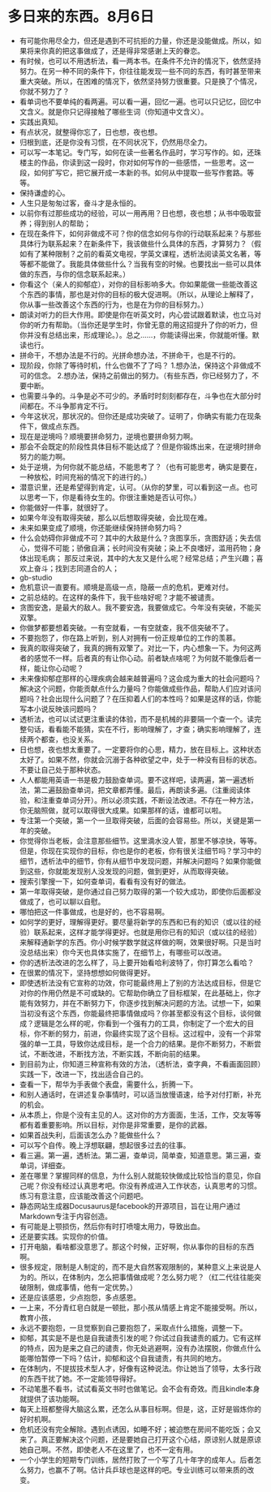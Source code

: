# 多日来的东西。8月6日 

- 有可能你用尽全力，但还是遇到不可抗拒的力量，你还是没能做成。所以，如果将来你真的把这事做成了，还是得非常感谢上天的眷恋。
- 有时候，也可以不用透析法，看一两本书。在条件不允许的情况下，依然坚持努力。在另一种不同的条件下，你往往能发现一些不同的东西，有时甚至带来重大突破。所以，在困难的情况下，依然坚持努力很重要。只是换了个情况，你就不努力了？
- 看单词也不要单纯的看两遍。可以看一遍，回忆一遍。也可以只记忆，回忆中文含义。就是你只记得接触了哪些生词（你知道中文含义）。
- 实践出真知。
- 有点状况，就整得你忘了，日也想，夜也想。
- 归根到底，还是你没有习惯，在不同状况下，仍然用尽全力。
- 可以写一本笔记。专门写，如何在读一些著名作品时，学习写作的。如，还珠楼主的作品，你读到这一段时，你对如何写作的一些感悟，一些思考。这一段，如何扩写它，把它展开成一本新的书。如何从中提取一些写作套路。等等。
- 保持谦虚的心。
- 人生只是匆匆过客，奋斗才是永恒的。
- 以前你有过那些成功的经验，可以一用再用？日也想，夜也想；从书中吸取营养；得到别人的帮助；
- 在现在条件下，如何非做成不可？你的信念如何与你的行动联系起来？与那些具体行为联系起来？在新条件下，我该做些什么具体的东西，才算努力？（假如有了某种限制？之前的看英文电视，学英文课程，透析法阅读英文名著，等等都不能做了。我能具体做些什么？当我有空的时候。也要找出一些可以具体做的东西，与你的信念联系起来。）
- 你看这个（亲人的抑郁症），对你的目标影响多大。你如果能做一些能改善这个东西的事情，那也是对你的目标的极大促进啊。（所以，从理论上解释了，你从事一些改善这个东西的行为，也是在为你的目标努力。）
- 朗读对听力的巨大作用。即使是你在听英文时，内心尝试跟着默读，也立马对你的听力有帮助。（当你还是学生时，你曾无意的用这招提升了你的听力，但你并没有总结出来，形成理论。）。总之……，你能读得出来，你就能听懂。默读也行。
- 拼命干，不想办法是不行的。光拼命想办法，不拼命干，也是不行的。
- 现阶段，你除了等待时机，什么也做不了了吗？
1.想办法，保持这个非做成不可的信念。
2.想办法，保持之前做出的努力。（有些东西，你已经努力了，不要中断。
- 也需要斗争的。斗争是必不可少的。矛盾时时刻刻都存在，斗争也在大部分时间都在。不斗争那肯定不行。
- 今年这状况，那状况的。但你还是成功突破了。证明了，你确实有能力在现条件下，做成点东西。
- 现在是逆境吗？顺境要拼命努力，逆境也要拼命努力啊。
- 那会不会既定的阶段性具体目标不能达成了？但是你锻炼出来，在逆境时拼命努力的能力啊。
- 处于逆境，为何你就不能总结，不能思考了？（也有可能思考，确实是要在，一种放松，时间充裕的情况下的进行的。）
- 潜意识里，还是希望得到肯定，认可。（从你的梦里，可以看到这一点。也可以思考一下，你是看待女生的。你很注重她是否认可你。）
- 你能做好一件事，就很好了。
- 如果今年没有取得突破，那么以后想取得突破，会比现在难。
- 未来如果变成了顺境，你还能继续保持拼命努力吗？
- 什么会妨碍你非做成不可？其中的大敌是什么？贪图享乐，贪图舒适；失去信心，觉得不可能；骄傲自满；长时间没有突破；染上不良嗜好，滥用药物；身体出现毛病；
那反过来说，其中的大友又是什么呢？经常总结；产生兴趣；喜欢上奋斗；找到志同道合的人；
- gb-studio
- 危机意识一直要有。顺境是高级一点，隐蔽一点的危机，更难对付。
- 之前总结的。在这样的条件下，我干些啥好呢？才能不被谴责。
- 贪图安逸，是最大的敌人。我不要安逸，我要做成它。今年没有突破，不能买双擎。
- 你做梦都要想着突破。一有空就看，一有空就查，我不信突破不了。
- 不要抱怨了，你在路上听到，别人对拥有一份正规单位的工作的羡慕。
- 我真的取得突破了，我真的拥有双擎了。对比一下，内心想象一下。为何这两者的感觉不一样。后者真的有让你心动。前者缺点啥呢？为何就不能像后者一样，能让你心动呢？
- 未来像抑郁症那样的心理疾病会越来越普遍吗？这会成为重大的社会问题吗？解决这个问题，你能贡献点什么力量吗？你能做成些作品，帮助人们应对该问题吗？社会出现什么问题了？在压抑着人们的本性吗？如果是这样的话，你能写本小说反映该问题吗？
- 透析法，也可以试试更注重读的体验，而不是机械的非要隔一个查一个。读完整句话，看看能不能猜，实在不行，影响理解了，才查；确实影响理解了，连续两个都查，也没关系。
- 日也想，夜也想太重要了。一定要将你的心思，精力，放在目标上。这种状态太好了。如果不然，你就会沉溺于各种欲望之中，处于一种没有目标的状态。不要让自己处于那种状态。
- 人人都能用英语一书是极力鼓励查单词。要不这样吧，读两遍，第一遍透析法，第二遍鼓励查单词，把文章都弄懂。最后，再朗读多遍。（注重阅读体验，和注重查单词分开）。所以必须实践，不断设法改进。不存在一种方法，你无脑照做，就可以取得很大成果。如果那样的话，谁都可以啦。
- 专注第一个突破，第一个一旦取得突破，后面的会容易些。所以，关键是第一年的突破。
- 你觉得你当老板，会注意那些细节。这里滴水没人管，那里不够凉快，等等。但是，你现在实现你的目标，你也是你的老板，你有很关注细节吗？学习中的细节，透析法中的细节，你有从细节中发现问题，并解决问题吗？如果你能做到这些，你就能发现别人没发现的问题，做到更好，从而取得突破。
- 搜索引擎搜一下，如何查单词，看看有没有好的做法。
- 第一年取得突破，是你通过自己努力取得的第一个较大成功，即使你后面都没做成了，也可以聊以自慰。
- 哪怕把这一件事做成，也是好的，也不容易啊。
- 如何学的更好，理解得更好。要尽量将新学的东西和已有的知识（或以往的经验）联系起来，这样才能学得更好。也就是用你已有的知识（或以往的经验）来解释通新学的东西。你小时候学数学就这样做的啊，效果很好啊。只是当时没总结出来）你今天也具体实施了，在细节上，有哪些可以改进。
- 你的透析法改进的怎么样了，马上要开始看哈利波特了，你打算怎么看哈？
- 在很累的情况下，坚持想想如何做得更好。
- 即使透析法没有它宣称的功效，你可能最终用上了别的方法达成目标，但是它对你的作用仍然是不可或缺的。它帮助你确立了目标框架，在此基础上，你才能有效努力，并在不断努力下，你逐步找到解决问题的方法。试想一下，如果当初没有这个东西，你能最终把事情做成吗？你甚至都没有这个目标，谈何做成？逻辑是怎么样的呢，你看到一个强有力的工具，你制定了一个宏大的目标，你不断的努力，前进，你最终实现了这个目标。这过程中，没有一个非常强的单一工具，导致你达成目标，是一个合力的结果。是你不断努力，不断尝试，不断改进，不断找方法，不断实践，不断向前的结果。
- 到目前为止，你知道三种宣称有效的方法，（透析法，查字典，不看画面回顾）实践一下，改进一下，找出适合自己的。
- 查看一下，帮华为手表做个表盘，需要什么，折腾一下。
- 和别人通话时，在讲述复杂事情时，可以适当放慢语速，给予对付打断，补充的机会。
- 从本质上，你是个没有主见的人。这对你的方方面面，生活，工作，交友等等都有着重要影响。所以目标，对你是非常重要，是你的武器。
- 如果首战失利，后面该怎么办？能做些什么？
- 可以写个自传。晚上浮想联翩，想起很多过去的往事。
- 看三遍。第一遍，透析法。第二遍，查单词，简单查，知道意思。第三遍，查单词，详细查。
- 差在哪里？掌握同样的信息，为什么别人就能较快做成比较恰当的意见，你自己呢？你没有经过认真思考吧。你没有养成进入工作状态，认真思考的习惯。练习有意注意，应该能改善这个问题吧。
- 静态网站生成器Docusaurus是facebook的开源项目，旨在让用户通过Markdown专注于内容创造。
- 有可能是上颚损伤，然后你有时打喷嚏太用力，导致出血。
- 还是要实践。实现你的价值。
- 打开电脑，看啥都没意思了。那这个时候，正好啊，你从事你的目标的东西啊。
- 很多规定，限制是人制定的，而不是大自然客观限制的，某种意义上来说是人为的。所以，在体制内，怎么把事情做成呢？怎么努力呢？（红二代往往能突破限制，做成事情，他有一定优势。）
- 还是应该感恩，少点抱怨，多点感恩。
- 一上来，不分青红皂白就是一顿批，那小孩从情感上肯定不能接受啊。所以，教育小孩，
- 永远不要抱怨，一旦觉察到自己要抱怨了，采取点什么措施，调整一下。
- 抑郁，其实是不是也是自我谴责引发的呢？你试过自我谴责的威力。它有这样的特点，因为是来之自己的谴责，你无处逃避啊，没有办法摆脱，你做点什么能哪怕暂停一下吗？估计，抑郁和这个自我谴责，有共同的地方。 
- 在体制内，不提拔技术型人才，好像有这种说法。你让她当了领导，太多行政的东西干扰了她。不一定能领导得好。
- 不动笔墨不看书，试试看英文书时也做笔记。会不会有奇效。而且kindle本身就提供了该功能啊。
- 每天上班都整得大脑这么累，还怎么从事目标啊。但是，这，正好是锻炼你的好时机啊。
- 危机还没有完全解除。遇到点诱因，如睡不好；被迫憋在房间不能吃饭；会又来了。真正要解决这个问题，还是要她自己打开这个心结，原谅别人就是原谅她自己啊。不然，即使老人不在这里了，也不一定有用。
- 一个小学生的短期专门训练，居然打败了一个写了几十年字的成年人。后者怎么努力，也赢不了啊。估计兵乒球也是这样的吧。专业训练可以带来质的改变。 

 
